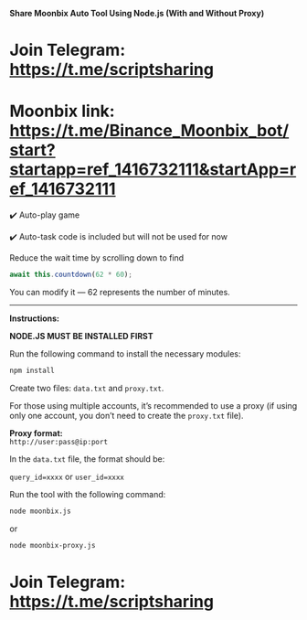 **Share Moonbix Auto Tool Using Node.js (With and Without Proxy)**

# Join Telegram: https://t.me/scriptsharing
# Moonbix link: https://t.me/Binance_Moonbix_bot/start?startapp=ref_1416732111&startApp=ref_1416732111

✔️ Auto-play game

✔️ Auto-task code is included but will not be used for now

Reduce the wait time by scrolling down to find

```js
await this.countdown(62 * 60);
```

You can modify it — 62 represents the number of minutes.

---

**Instructions:**

**NODE.JS MUST BE INSTALLED FIRST**

Run the following command to install the necessary modules:

```bash
npm install
```

Create two files: `data.txt` and `proxy.txt`.

For those using multiple accounts, it’s recommended to use a proxy 
(if using only one account, you don’t need to create the `proxy.txt` file).

**Proxy format:**  
`http://user:pass@ip:port`

In the `data.txt` file, the format should be:

`query_id=xxxx` or `user_id=xxxx`

Run the tool with the following command:

```bash
node moonbix.js
```
or  
```bash
node moonbix-proxy.js
```
# Join Telegram: https://t.me/scriptsharing

